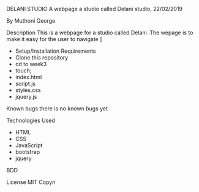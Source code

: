 DELANI STUDIO
A webpage a studio called Delani studio, 22/02/2019

By Muthoni George

Description
This is a webpage for a studio called Delani .The wepage is to make it easy for the user to navigate ]

* Setup/Installation Requirements
* Clone this repository
* cd to week3
* touch;
* index.html
* script.js
* styles.css
* jquery.js

Known bugs
there is no known bugs yet

Technologies Used
* HTML
* CSS 
* JavaScript
* bootstrap
* jquery

BDD

License
MIT Copyri
